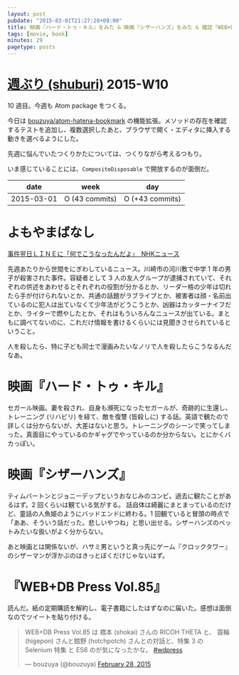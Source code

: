 ```yaml
---
layout: post
pubdate: "2015-03-01T21:27:28+09:00"
title: 映画『ハード・トゥ・キル』をみた & 映画『シザーハンズ』をみた & 雑誌『WEB+DB Press Vol.85』をよんだ
tags: [movie, book]
minutes: 29
pagetype: posts
---
```

# [週ぶり (shuburi)][shuburi] 2015-W10

10 週目。今週も Atom package をつくる。

今日は [bouzuya/atom-hatena-bookmark][] の機能拡張。メソッドの存在を確認するテストを追加し、複数選択したあと、ブラウザで開く・エディタに挿入する動きを選べるようにした。

先週に悩んでいたつくりかたについては、つくりながら考えるつもり。

いま感じていることには、`CompositeDisposable` で開放するのが面倒だ。

date       | week            | day
-----------|-----------------|-----------------
2015-03-01 | O (43 commits)  | O (+43 commits)

# よもやまばなし

[事件翌日ＬＩＮＥに「何でこうなったんだよ」　NHKニュース](http://www3.nhk.or.jp/news/html/20150301/k10010000711000.html)

先週あたりから世間をにぎわしているニュース。川崎市の河川敷で中学 1 年の男子が殺害された事件。容疑者として 3 人の友人グループが逮捕されていて、それぞれの供述をあわせるとそれぞれの役割が分かるとか、リーダー格の少年は切れたら手が付けられないとか、共通の話題がラブライブとか、被害者は顔・名前出ているのに犯人は出ていなくて少年法がどうこうとか、凶器はカッターナイフだとか、ライターで燃やしたとか、それはもういろんなニュースが出ている。まともに調べてないのに、これだけ情報を書けるくらいには見聞きさせられているということ。

人を殺したら、特に子ども同士で漫画みたいなノリで人を殺したらこうなるんだなあ。

# 映画『ハード・トゥ・キル』

セガール映画。妻を殺され、自身も瀕死になったセガールが、奇跡的に生還し、トレーニング (リハビリ) を経て、敵を復讐 (皆殺しに) する話。英語で観たので詳しくは分からないが、大差はないと思う。トレーニングのシーンで笑ってしまった。真面目にやっているのかギャグでやっているのか分からない。とにかくバカっぽい。

# 映画『シザーハンズ』

ティムバートンとジョニーデップというおなじみのコンビ。過去に観たことがあるはず。2 回くらいは観ている気がする。 話自体は綺麗にまとまっているのだけど、童話の人魚姫のようにバッドエンドに終わる。1 回観ていると冒頭の時点で「ああ、そういう話だった。悲しいやつね」と思い出せる。シザーハンズのペットみたいな扱いがよく分からない。

あと映画とは関係ないが、ハサミ男というと真っ先にゲーム『クロックタワー』のシザーマンが浮かぶのはきっとぼくだけじゃないはず。

# 『WEB+DB Press Vol.85』

読んだ。紙の定期購読を解約し、電子書籍にしたはずなのに届いた。感想は面倒なのでツイートを貼り付ける。

<blockquote class="twitter-tweet" data-partner="tweetdeck"><p>WEB+DB Press Vol.85 は 橋本 (shokai) さんの RICOH THETA と、 蓑輪 (higepon) さんと館野 (hotchpotch) さんとの対話と、特集 3 の Selenium 特集 と ES6 のが気になったかな。 <a href="https://twitter.com/hashtag/wdpress?src=hash">#wdpress</a></p>&mdash; bouzuya (@bouzuya) <a href="https://twitter.com/bouzuya/status/571668714757627904">February 28, 2015</a></blockquote>
<script async src="//platform.twitter.com/widgets.js" charset="utf-8"></script>


[bouzuya/atom-hatena-bookmark]: https://github.com/bouzuya/atom-hatena-bookmark
[shuburi]: http://shuburi.org
